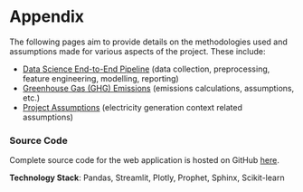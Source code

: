 # Appendix

The following pages aim to provide details on the methodologies used and assumptions made for various aspects of the project. These include:
- [Data Science End-to-End Pipeline](https://devanshmalik.github.io/emissions-oracle/data_science_pipeline.html) (data collection, preprocessing, feature engineering, modelling, reporting)
- [Greenhouse Gas (GHG) Emissions](https://devanshmalik.github.io/emissions-oracle/ghg_emissions.html) (emissions calculations, assumptions, etc.)
- [Project Assumptions](https://devanshmalik.github.io/emissions-oracle/project_assumptions.html) (electricity generation context related assumptions)


### Source Code 

Complete source code for the web application is hosted on GitHub [here](https://github.com/devanshmalik/emissions-oracle).

**Technology Stack**: Pandas, Streamlit, Plotly, Prophet, Sphinx, Scikit-learn